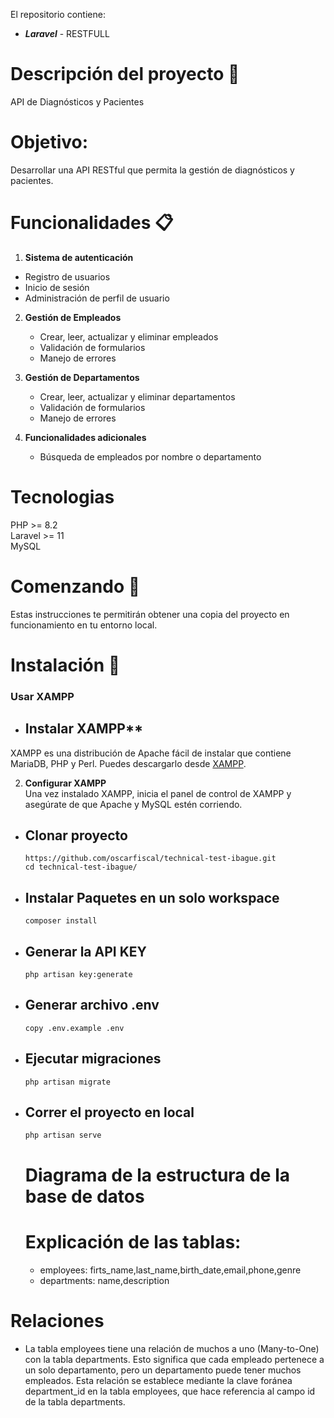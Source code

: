 El repositorio contiene:

-   **_Laravel_** - RESTFULL

# Descripción del proyecto 🚀

API de Diagnósticos y Pacientes
# Objetivo:
Desarrollar una API RESTful que permita la gestión de diagnósticos y pacientes.

# Funcionalidades 📋
   1. **Sistema de autenticación**
   - Registro de usuarios
   - Inicio de sesión
   - Administración de perfil de usuario

2. **Gestión de Empleados**
   - Crear, leer, actualizar y eliminar empleados
   - Validación de formularios
   - Manejo de errores

3. **Gestión de Departamentos**
   - Crear, leer, actualizar y eliminar departamentos
   - Validación de formularios
   - Manejo de errores

4. **Funcionalidades adicionales**
   - Búsqueda de empleados por nombre o departamento

# Tecnologias

PHP >= 8.2 <br>
Laravel >= 11 <br>
MySQL

# Comenzando 🚀

Estas instrucciones te permitirán obtener una copia del proyecto en funcionamiento en tu entorno local.


# Instalación 🔧

### Usar XAMPP

-    ## Instalar XAMPP**  
   XAMPP es una distribución de Apache fácil de instalar que contiene MariaDB, PHP y Perl. Puedes descargarlo desde [XAMPP](https://www.apachefriends.org/es/index.html).

2. **Configurar XAMPP**  
   Una vez instalado XAMPP, inicia el panel de control de XAMPP y asegúrate de que Apache y MySQL estén corriendo.

-   ## Clonar proyecto

    ```shell
    https://github.com/oscarfiscal/technical-test-ibague.git
    cd technical-test-ibague/
    ```

-   ## Instalar Paquetes en un solo workspace
    ```shell
    composer install
    ```
-   ## Generar la API KEY
    ```shell
    php artisan key:generate
    ```

-   ## Generar archivo .env

    ```shell
    copy .env.example .env
    ```

-   ## Ejecutar migraciones

    ```shell
    php artisan migrate
    ```

-   ## Correr el proyecto en local

    ```shell
    php artisan serve
    ```

    # Diagrama de la estructura de la base de datos
    # Explicación de las tablas:
    
    -  employees: firts_name,last_name,birth_date,email,phone,genre
    -  departments: name,description
   # Relaciones
   - La tabla employees tiene una relación de muchos a uno (Many-to-One) con la tabla departments. Esto significa que cada empleado pertenece a un solo departamento, pero un departamento puede tener muchos empleados. Esta relación se establece mediante la clave foránea department_id en la tabla employees, que hace referencia al campo id de la tabla departments.
